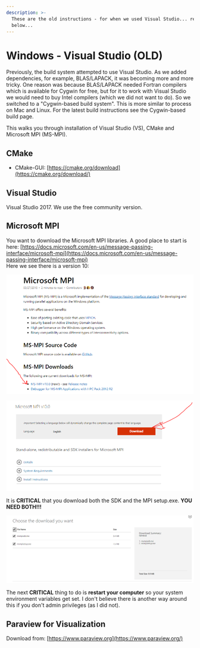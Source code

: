 ```yaml
---
description: >-
  These are the old instructions - for when we used Visual Studio... read
  below...
---
```


# Windows - Visual Studio \(OLD\)

Previously, the build system attempted to use Visual Studio. As we added dependencies, for example, BLAS/LAPACK, it was becoming more and more tricky. One reason was because BLAS/LAPACK needed Fortran compilers which is available for Cygwin for free, but for it to work with Visual Studio we would need to buy Intel compilers \(which we did not want to do\). So we switched to a "Cygwin-based build system". This is more similar to process on Mac and Linux. For the latest build instructions see the Cygwin-based build page.

This walks you through installation of Visual Studio \(VS\), CMake and Microsoft MPI \(MS-MPI\).

## CMake

* CMake-GUI:  [https://cmake.org/download](https://cmake.org/download/)

## Visual Studio

 Visual Studio 2017. We use the free community version.

## Microsoft MPI

You want to download the Microsoft MPI libraries. A good place to start is here: [https://docs.microsoft.com/en-us/message-passing-interface/microsoft-mpi](https://docs.microsoft.com/en-us/message-passing-interface/microsoft-mpi)  
Here we see there is a version 10:

![](../.gitbook/assets/ms-mpi-1.PNG)

![](../.gitbook/assets/ms-mpi-2.PNG)

It is **CRITICAL** that you download both the SDK and the MPI setup.exe. **YOU NEED BOTH!!!**

![](../.gitbook/assets/ms-mpi-3.PNG)

The next **CRITICAL** thing to do is **restart your computer** so your system environment variables get set. I don't believe there is another way around this if you don't admin privileges \(as I did not\).

## Paraview for Visualization

Download from: [https://www.paraview.org](https://www.paraview.org/)

